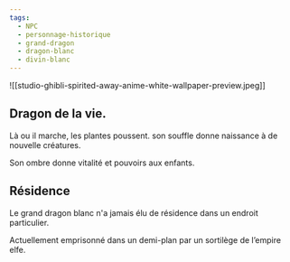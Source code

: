 ```yaml
---
tags:
  - NPC
  - personnage-historique
  - grand-dragon
  - dragon-blanc
  - divin-blanc
---
```

![[studio-ghibli-spirited-away-anime-white-wallpaper-preview.jpeg]]


## Dragon de la vie.

Là ou il marche, les plantes poussent. son souffle donne naissance à de nouvelle créatures.

Son ombre donne vitalité et pouvoirs aux enfants.

## Résidence

Le grand dragon blanc n'a jamais élu de résidence dans un endroit particulier.

Actuellement emprisonné dans un demi-plan par un sortilège de l’empire elfe.